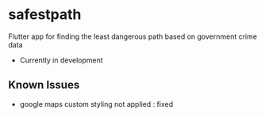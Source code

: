 # safestpath
Flutter app for finding the least dangerous path based on government crime data
- Currently in development

## Known Issues
 - google maps custom styling not applied : fixed
